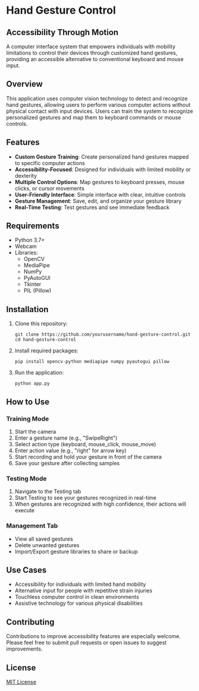 # Hand Gesture Control

## Accessibility Through Motion

A computer interface system that empowers individuals with mobility limitations to control their devices through customized hand gestures, providing an accessible alternative to conventional keyboard and mouse input.

## Overview

This application uses computer vision technology to detect and recognize hand gestures, allowing users to perform various computer actions without physical contact with input devices. Users can train the system to recognize personalized gestures and map them to keyboard commands or mouse controls.

## Features

- **Custom Gesture Training**: Create personalized hand gestures mapped to specific computer actions
- **Accessibility-Focused**: Designed for individuals with limited mobility or dexterity
- **Multiple Control Options**: Map gestures to keyboard presses, mouse clicks, or cursor movements
- **User-Friendly Interface**: Simple interface with clear, intuitive controls
- **Gesture Management**: Save, edit, and organize your gesture library
- **Real-Time Testing**: Test gestures and see immediate feedback

## Requirements

- Python 3.7+
- Webcam
- Libraries:
  - OpenCV
  - MediaPipe
  - NumPy
  - PyAutoGUI
  - Tkinter
  - PIL (Pillow)

## Installation

1. Clone this repository:
   ```
   git clone https://github.com/yourusername/hand-gesture-control.git
   cd hand-gesture-control
   ```

2. Install required packages:
   ```
   pip install opencv-python mediapipe numpy pyautogui pillow
   ```

3. Run the application:
   ```
   python app.py
   ```

## How to Use

### Training Mode
1. Start the camera
2. Enter a gesture name (e.g., "SwipeRight")
3. Select action type (keyboard, mouse_click, mouse_move)
4. Enter action value (e.g., "right" for arrow key)
5. Start recording and hold your gesture in front of the camera
6. Save your gesture after collecting samples

### Testing Mode
1. Navigate to the Testing tab
2. Start Testing to see your gestures recognized in real-time
3. When gestures are recognized with high confidence, their actions will execute

### Management Tab
- View all saved gestures
- Delete unwanted gestures
- Import/Export gesture libraries to share or backup

## Use Cases

- Accessibility for individuals with limited hand mobility
- Alternative input for people with repetitive strain injuries
- Touchless computer control in clean environments
- Assistive technology for various physical disabilities

## Contributing

Contributions to improve accessibility features are especially welcome. Please feel free to submit pull requests or open issues to suggest improvements.

## License

[MIT License](LICENSE)
